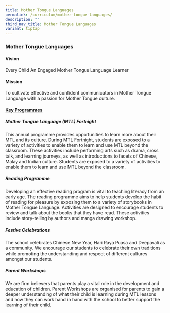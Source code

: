 ```yaml
---
title: Mother Tongue Languages
permalink: /curriculum/mother-tongue-languages/
description: ""
third_nav_title: Mother Tongue Languages
variant: tiptap
---
```

<h3><strong>Mother Tongue Languages</strong></h3>
<h4><strong>Vision</strong></h4>
<p>Every Child An Engaged Mother Tongue Language Learner</p>
<h4><strong>Mission</strong></h4>
<p>To cultivate effective and confident communicators in Mother Tongue Language
with a passion for Mother Tongue culture.</p>
<h4><strong><u>Key Programmes</u></strong></h4>
<h5><strong>Mother Tongue Language (MTL) Fortnight</strong></h5>
<p>This annual programme provides opportunities to learn more about their
MTL and its culture. During MTL Fortnight, students are exposed to a variety
of activities to enable them to learn and use MTL beyond the classroom.
These activities include performing arts such as drama, cross talk, and
learning journeys, as well as introductions to facets of Chinese, Malay
and Indian culture. Students are exposed to a variety of activities to
enable them to learn and use MTL beyond the classroom.</p>
<h5><strong>Reading Programme</strong></h5>
<p>Developing an effective reading program is vital to teaching literacy
from an early age. The reading programme aims to help students develop
the habit of reading for pleasure by exposing them to a variety of storybooks
in Mother Tongue Language. Activities are designed to encourage students
to review and talk about the books that they have read. These activities
include story-telling by authors and manga drawing workshop.</p>
<h5><strong>Festive Celebrations</strong></h5>
<p>The school celebrates Chinese New Year, Hari Raya Puasa and Deepavali
as a community. We encourage our students to celebrate their own traditions
while promoting the understanding and respect of different cultures amongst
our students.</p>
<h5><strong>Parent Workshops</strong></h5>
<p>We are firm believers that parents play a vital role in the development
and education of children. Parent Workshops are organised for parents to
gain a deeper understanding of what their child is learning during MTL
lessons and how they can work hand in hand with the school to better support
the learning of their child.</p>